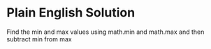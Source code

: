 # Plain English Solution
Find the min and max values using math.min and math.max and then subtract min from max